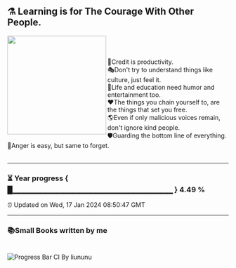 ## ⚗️ Learning is for The Courage With Other People.

<img align="left" src="https://github.com/VoluntieTsai/VoluntieTsai/blob/main/Elias.png" height="225" width="auto" >  
<br/><br/><br/>
🤝Credit is productivity.<br/>
🎭Don't try to understand things like culture, just feel it.<br/>
👻Life and education need humor and entertainment too.<br/>
❤️The things you chain yourself to, are the things that set you free.<br/>
🌎Even if only malicious voices remain, don't ignore kind people.<br/>
🛡️Guarding the bottom line of everything.<br/>
🍃Anger is easy, but same to forget.
<br/><br/>

---
### ⏳ Year progress { █▁▁▁▁▁▁▁▁▁▁▁▁▁▁▁▁▁▁▁▁▁▁▁▁▁▁▁▁▁ } 4.49 %
⏰ Updated on Wed, 17 Jan 2024 08:50:47 GMT

---

### 📚Small Books written by me<br/><br/>
![Progress Bar CI By liununu](https://github.com/liununu/liununu/workflows/Progress%20Bar%20CI/badge.svg)
